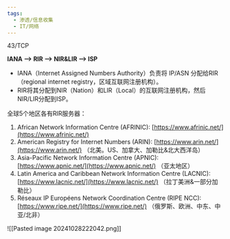 ```yaml
---
tags:
  - 渗透/信息收集
  - IT/网络
---
```

43/TCP

**IANA —> RIR —> NIR&LIR —> ISP**

- IANA（Internet Assigned Numbers Authority）负责将 IP/ASN 分配给RIR（regional internet registry，区域互联网注册机构）。
- RIR将其分配到NIR（Nation）和LIR（Local）的互联网注册机构，然后NIR/LIR分配到ISP。

全球5个地区各有RIR服务器：

1. African Network Information Centre (AFRINIC): [https://www.afrinic.net/](https://www.afrinic.net/)
2. American Registry for Internet Numbers (ARIN): [https://www.arin.net/](https://www.arin.net/) （北美。US、加拿大、加勒比&北大西洋岛）
3. Asia-Pacific Network Information Centre (APNIC): [https://www.apnic.net/](https://www.apnic.net/) （亚太地区）
4. Latin America and Caribbean Network Information Centre (LACNIC): [https://www.lacnic.net/](https://www.lacnic.net/) （拉丁美洲&一部分加勒比）
5. Réseaux IP Européens Network Coordination Centre (RIPE NCC): [https://www.ripe.net/](https://www.ripe.net/) （俄罗斯、欧洲、中东、中亚/北非）

![[Pasted image 20241028222042.png]]